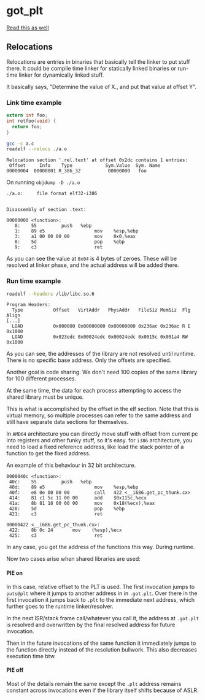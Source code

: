 # got_plt

[Read this as well](https://www.technovelty.org/linux/plt-and-got-the-key-to-code-sharing-and-dynamic-libraries.html)

## Relocations

Relocations are entries in binaries that basically tell the linker to put stuff
there. It could be compile time linker for statically linked binaries or run-
time linker for dynamically linked stuff.

It basically says, "Determine the value of X., and put that value at offset Y".

### Link time example

```C
extern int foo;
int retfoo(void) {
  return foo;
}
```

```sh
gcc -c a.c
readelf --relocs ./a.o
```

```
Relocation section '.rel.text' at offset 0x2dc contains 1 entries:
 Offset     Info    Type            Sym.Value  Sym. Name
00000004  00000801 R_386_32          00000000   foo
```

On running `objdump -D ./a.o`

```
./a.o:     file format elf32-i386


Disassembly of section .text:

00000000 <function>:
   0:    55         push   %ebp
   1:    89 e5                  mov    %esp,%ebp
   3:    a1 00 00 00 00         mov    0x0,%eax
   8:    5d                     pop    %ebp
   9:    c3                     ret
```

As you can see the value at `0x04` is 4 bytes of zeroes. These will be resolved
at linker phase, and the actual address will be added there.

### Run time example

```sh
readelf --headers /lib/libc.so.6
```

```
Program Headers:
  Type           Offset   VirtAddr   PhysAddr   FileSiz MemSiz  Flg Align
[...]
  LOAD           0x000000 0x00000000 0x00000000 0x236ac 0x236ac R E 0x1000
  LOAD           0x023edc 0x00024edc 0x00024edc 0x0015c 0x001a4 RW  0x1000
```

As you can see, the addresses of the library are not resolved until runtime.
There is no specific base address. Only the offsets are specified.

Another goal is code sharing. We don't need 100 copies of the same library for
100 different processes.

At the same time, the data for each process attempting to access the shared
library must be unique.

This is what is accomplished by the offset in the elf section. Note that this
is virtual memory, so multiple processes can refer to the same address and still
have separate data sections for themselves.

In `AMD64` architecture you can directly move stuff with offset from current pc
into registers and other funky stuff, so it's easy. for `i386` architecture, you
need to load a fixed reference address, like load the stack pointer of a
function to get the fixed address.

An example of this behaviour in 32 bit architecture.

```
0000040c <function>:
 40c:    55         push   %ebp
 40d:    89 e5                  mov    %esp,%ebp
 40f:    e8 0e 00 00 00         call   422 <__i686.get_pc_thunk.cx>
 414:    81 c1 5c 11 00 00      add    $0x115c,%ecx
 41a:    8b 81 18 00 00 00      mov    0x18(%ecx),%eax
 420:    5d                     pop    %ebp
 421:    c3                     ret

00000422 <__i686.get_pc_thunk.cx>:
 422:    8b 0c 24       mov    (%esp),%ecx
 425:    c3                     ret
```

In any case, you get the address of the functions this way. During runtime.

Now two cases arise when shared libraries are used:

#### PIE on

In this case, relative offset to the PLT is used. The first invocation jumps to
`puts@plt` where it jumps to another address in in `.got.plt`. Over there in the
first invocation it jumps back to `.plt` to the immediate next address, which
further goes to the runtime linker/resolver.

In the next ISR/stack frame call/whatever you call it, the address at `.got.plt`
is resolved and overwritten by the final resolved address for future invocation.

Then in the future invocations of the same function it immediately jumps to the
function directly instead of the resolution bullwork. This also decreases
execution time btw.

#### PIE off

Most of the details remain the same except the `.plt` address remains constant
across invocations even if the library itself shifts because of ASLR.
